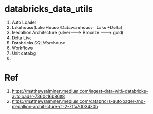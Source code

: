 # databricks_data_utils
1. Auto Loader
2. Lakehouse(Lake House (Datawarehouse+ Lake +Delta)
3. Medallion Architecture (silver---> Broonze ---> gold)
4. Delta Live
5. Databricks SQLWarehouse
6. Workflows
7. Unit catalog
8. 

# Ref
1. https://matthewsalminen.medium.com/ingest-data-with-databricks-autoloader-7360c16b8608
2. https://matthewsalminen.medium.com/databricks-autoloader-and-medallion-architecture-pt-2-71fa7003480b

